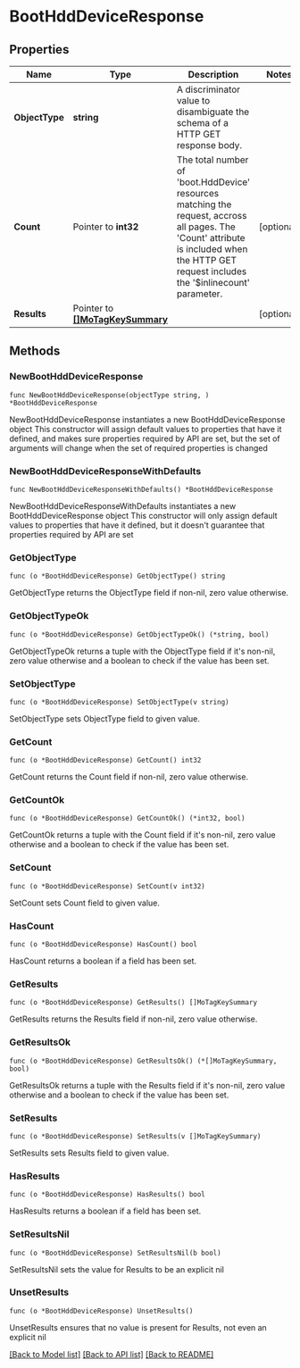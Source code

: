 # BootHddDeviceResponse

## Properties

Name | Type | Description | Notes
------------ | ------------- | ------------- | -------------
**ObjectType** | **string** | A discriminator value to disambiguate the schema of a HTTP GET response body. | 
**Count** | Pointer to **int32** | The total number of &#39;boot.HddDevice&#39; resources matching the request, accross all pages. The &#39;Count&#39; attribute is included when the HTTP GET request includes the &#39;$inlinecount&#39; parameter. | [optional] 
**Results** | Pointer to [**[]MoTagKeySummary**](MoTagKeySummary.md) |  | [optional] 

## Methods

### NewBootHddDeviceResponse

`func NewBootHddDeviceResponse(objectType string, ) *BootHddDeviceResponse`

NewBootHddDeviceResponse instantiates a new BootHddDeviceResponse object
This constructor will assign default values to properties that have it defined,
and makes sure properties required by API are set, but the set of arguments
will change when the set of required properties is changed

### NewBootHddDeviceResponseWithDefaults

`func NewBootHddDeviceResponseWithDefaults() *BootHddDeviceResponse`

NewBootHddDeviceResponseWithDefaults instantiates a new BootHddDeviceResponse object
This constructor will only assign default values to properties that have it defined,
but it doesn't guarantee that properties required by API are set

### GetObjectType

`func (o *BootHddDeviceResponse) GetObjectType() string`

GetObjectType returns the ObjectType field if non-nil, zero value otherwise.

### GetObjectTypeOk

`func (o *BootHddDeviceResponse) GetObjectTypeOk() (*string, bool)`

GetObjectTypeOk returns a tuple with the ObjectType field if it's non-nil, zero value otherwise
and a boolean to check if the value has been set.

### SetObjectType

`func (o *BootHddDeviceResponse) SetObjectType(v string)`

SetObjectType sets ObjectType field to given value.


### GetCount

`func (o *BootHddDeviceResponse) GetCount() int32`

GetCount returns the Count field if non-nil, zero value otherwise.

### GetCountOk

`func (o *BootHddDeviceResponse) GetCountOk() (*int32, bool)`

GetCountOk returns a tuple with the Count field if it's non-nil, zero value otherwise
and a boolean to check if the value has been set.

### SetCount

`func (o *BootHddDeviceResponse) SetCount(v int32)`

SetCount sets Count field to given value.

### HasCount

`func (o *BootHddDeviceResponse) HasCount() bool`

HasCount returns a boolean if a field has been set.

### GetResults

`func (o *BootHddDeviceResponse) GetResults() []MoTagKeySummary`

GetResults returns the Results field if non-nil, zero value otherwise.

### GetResultsOk

`func (o *BootHddDeviceResponse) GetResultsOk() (*[]MoTagKeySummary, bool)`

GetResultsOk returns a tuple with the Results field if it's non-nil, zero value otherwise
and a boolean to check if the value has been set.

### SetResults

`func (o *BootHddDeviceResponse) SetResults(v []MoTagKeySummary)`

SetResults sets Results field to given value.

### HasResults

`func (o *BootHddDeviceResponse) HasResults() bool`

HasResults returns a boolean if a field has been set.

### SetResultsNil

`func (o *BootHddDeviceResponse) SetResultsNil(b bool)`

 SetResultsNil sets the value for Results to be an explicit nil

### UnsetResults
`func (o *BootHddDeviceResponse) UnsetResults()`

UnsetResults ensures that no value is present for Results, not even an explicit nil

[[Back to Model list]](../README.md#documentation-for-models) [[Back to API list]](../README.md#documentation-for-api-endpoints) [[Back to README]](../README.md)


